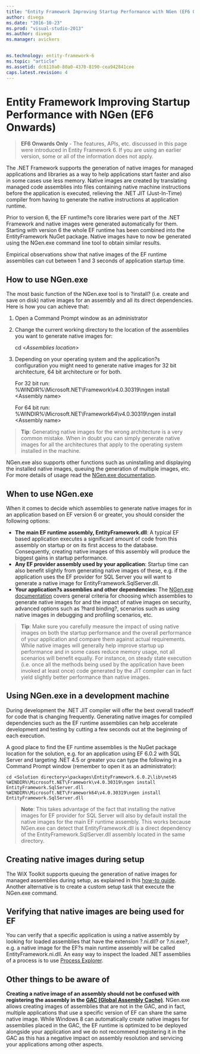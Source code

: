 ```yaml
---
title: "Entity Framework Improving Startup Performance with NGen (EF6 Onwards) | Microsoft Docs"
author: divega
ms.date: "2016-10-23"
ms.prod: "visual-studio-2013"
ms.author: divega
ms.manager: avickers
 

ms.technology: entity-framework-6
ms.topic: "article"
ms.assetid: dc6110a0-80a0-4370-8190-cea942841cee
caps.latest.revision: 4
---
```

# Entity Framework Improving Startup Performance with NGen (EF6 Onwards)
> **EF6 Onwards Only** - The features, APIs, etc. discussed in this page were introduced in Entity Framework 6. If you are using an earlier version, some or all of the information does not apply.  
  
The .NET Framework supports the generation of native images for managed applications and libraries as a way to help applications start faster and also in some cases use less memory. Native images are created by translating managed code assemblies into files containing native machine instructions before the application is executed, relieving the .NET JIT (Just-In-Time) compiler from having to generate the native instructions at application runtime.  
  
Prior to version 6, the EF runtime?s core libraries were part of the .NET Framework and native images were generated automatically for them. Starting with version 6 the whole EF runtime has been combined into the EntityFramework NuGet package. Native images have to now be generated using the NGen.exe command line tool to obtain similar results.  
  
Empirical observations show that native images of the EF runtime assemblies can cut between 1 and 3 seconds of application startup time.  
  
## How to use NGen.exe  
  
The most basic function of the NGen.exe tool is to ?install? (i.e. create and save on disk) native images for an assembly and all its direct dependencies. Here is how you can achieve that:  
  
1. Open a Command Prompt window as an administrator  
2. Change the current working directory to the location of the assemblies you want to generate native images for:  
  
    cd \<*Assemblies location*\>  
  
3. Depending on your operating system and the application?s configuration you might need to generate native images for 32 bit architecture, 64 bit architecture or for both.  
  
    For 32 bit run:  
    %WINDIR%\\Microsoft.NET\\Framework\\v4.0.30319\\ngen install \<Assembly name\>  
  
    For 64 bit run:  
    %WINDIR%\\Microsoft.NET\\Framework64\\v4.0.30319\\ngen install \<Assembly name\>  
  
> **Tip**: Generating native images for the wrong architecture is a very common mistake. When in doubt you can simply generate native images for all the architectures that apply to the operating system installed in the machine.  
  
NGen.exe also supports other functions such as uninstalling and displaying the installed native images, queuing the generation of multiple images, etc. For more details of usage read the [NGen.exe documentation](https://msdn.microsoft.com/library/6t9t5wcf.aspx).  
  
## When to use NGen.exe  
  
When it comes to decide which assemblies to generate native images for in an application based on EF version 6 or greater, you should consider the following options:  
  
- **The main EF runtime assembly, EntityFramework.dll**: A typical EF based application executes a significant amount of code from this assembly on startup or on its first access to the database. Consequently, creating native images of this assembly will produce the biggest gains in startup performance.  
- **Any EF provider assembly used by your application**: Startup time can also benefit slightly from generating native images of these, e.g. if the application uses the EF provider for SQL Server you will want to generate a native image for EntityFramework.SqlServer.dll.  
- **Your application?s assemblies and other dependencies**: The [NGen.exe documentation](https://msdn.microsoft.com/library/6t9t5wcf.aspx) covers general criteria for choosing which assemblies to generate native images for and the impact of native images on security, advanced options such as ?hard binding?, scenarios such as using native images in debugging and profiling scenarios, etc.  
  
> **Tip**: Make sure you carefully measure the impact of using native images on both the startup performance and the overall performance of your application and compare them against actual requirements. While native images will generally help improve startup up performance and in some cases reduce memory usage, not all scenarios will benefit equally. For instance, on steady state execution (i.e. once all the methods being used by the application have been invoked at least once) code generated by the JIT compiler can in fact yield slightly better performance than native images.  
  
## Using NGen.exe in a development machine  
  
During development the .NET JIT compiler will offer the best overall tradeoff for code that is changing frequently. Generating native images for compiled dependencies such as the EF runtime assemblies can help accelerate development and testing by cutting a few seconds out at the beginning of each execution.  
  
A good place to find the EF runtime assemblies is the NuGet package location for the solution, e.g. for an application using EF 6.0.2 with SQL Server and targeting .NET 4.5 or greater you can type the following in a Command Prompt window (remember to open it as an administrator):  
  
```  
cd <Solution directory>\packages\EntityFramework.6.0.2\lib\net45
%WINDIR%\Microsoft.NET\Framework\v4.0.30319\ngen install EntityFramework.SqlServer.dll
%WINDIR%\Microsoft.NET\Framework64\v4.0.30319\ngen install EntityFramework.SqlServer.dll
```  
  
> **Note**: This takes advantage of the fact that installing the native images for EF provider for SQL Server will also by default install the native images for the main EF runtime assembly. This works because NGen.exe can detect that EntityFramework.dll is a direct dependency of the EntityFramework.SqlServer.dll assembly located in the same directory.  
  
## Creating native images during setup  
  
The WiX Toolkit supports queuing the generation of native images for managed assemblies during setup, as explained in this [how-to guide](http://wixtoolset.org/documentation/manual/v3/howtos/files_and_registry/ngen_managed_assemblies.html). Another alternative is to create a custom setup task that execute the NGen.exe command.  
  
## Verifying that native images are being used for EF  
  
You can verify that a specific application is using a native assembly by looking for loaded assemblies that have the extension ?.ni.dll? or ?.ni.exe?, e.g. a native image for the EF?s main runtime assembly will be called EntityFramework.ni.dll. An easy way to inspect the loaded .NET assemblies of a process is to use [Process Explorer](https://technet.microsoft.com/sysinternals/bb896653).  
  
## Other things to be aware of  
  
**Creating a native image of an assembly should not be confused with registering the assembly in the [GAC (Global Assembly Cache)](https://msdn.microsoft.com/library/yf1d93sz.aspx)**. NGen.exe allows creating images of assemblies that are not in the GAC, and in fact, multiple applications that use a specific version of EF can share the same native image. While Windows 8 can automatically create native images for assemblies placed in the GAC, the EF runtime is optimized to be deployed alongside your application and we do not recommend registering it in the GAC as this has a negative impact on assembly resolution and servicing your applications among other aspects.  
  